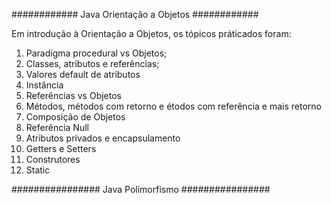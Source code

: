 
############ Java Orientação a Objetos ############



Em introdução à Orientação a Objetos, os tópicos práticados foram:

1. Paradigma procedural vs Objetos;
2. Classes, atributos e referências;
3. Valores default de atributos
4. Instância
5. Referências vs Objetos 
6. Métodos, métodos com retorno e étodos com referência e mais retorno
7. Composição de Objetos
8. Referência Null
9. Atributos privados e encapsulamento
10. Getters e Setters
11. Construtores
12. Static


################ Java Polimorfismo ################
